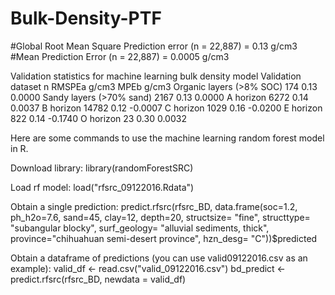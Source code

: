 # Bulk-Density-PTF

#Global Root Mean Square Prediction error (n = 22,887) = 0.13 g/cm3
#Mean Prediction Error (n = 22,887) = 0.0005 g/cm3

Validation statistics for machine learning bulk density model
Validation dataset	        n	  RMSPEa g/cm3	  MPEb g/cm3
Organic layers (>8% SOC)	  174	    0.13	         0.0000
Sandy layers (>70% sand)	 2167	    0.13	         0.0000
A horizon	                 6272	    0.14	         0.0037
B horizon	                14782	    0.12	        -0.0007
C horizon	                 1029	    0.16	        -0.0200
E horizon	                  822	    0.14	        -0.1740
O horizon	                   23	    0.30	         0.0032

Here are some commands to use the machine learning random forest model in R.

Download library:
library(randomForestSRC)

Load rf model:
load("rfsrc_09122016.Rdata")


Obtain a single prediction: 
predict.rfsrc(rfsrc_BD, data.frame(soc=1.2, ph_h2o=7.6, sand=45, clay=12, depth=20, structsize= "fine", structtype= "subangular blocky", surf_geology= "alluvial sediments, thick", province="chihuahuan semi-desert province", hzn_desg= "C"))$predicted


Obtain a dataframe of predictions (you can use valid09122016.csv as an example):
valid_df <- read.csv("valid_09122016.csv")
bd_predict <- predict.rfsrc(rfsrc_BD, newdata = valid_df)
